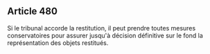 Article 480
----
Si le tribunal accorde la restitution, il peut prendre toutes mesures
conservatoires pour assurer jusqu'à décision définitive sur le fond la
représentation des objets restitués.
